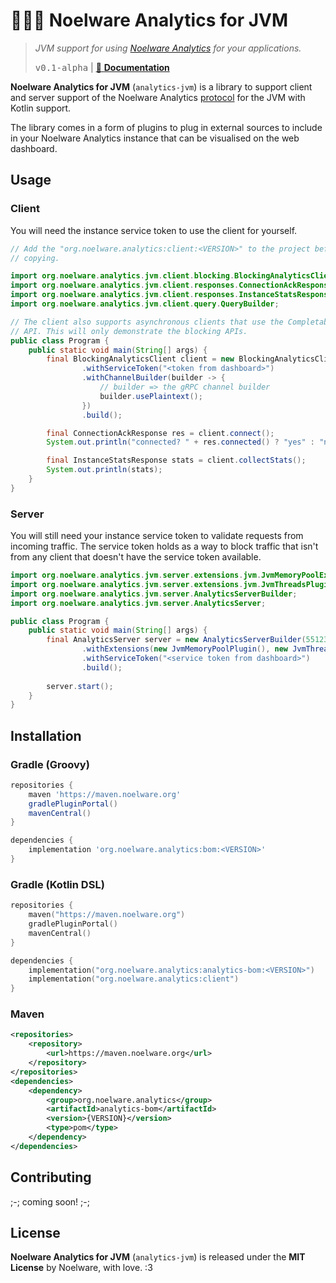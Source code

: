# 🐻‍❄️🌂 Noelware Analytics for JVM
> *JVM support for using [Noelware Analytics](https://analytics.noelware.org) for your applications.*
>
> <kbd>v0.1-alpha</kbd> | [:scroll: **Documentation**](https://analytics.noelware.org/docs/support/jvm)

**Noelware Analytics for JVM** (`analytics-jvm`) is a library to support client and server support of the Noelware Analytics
[protocol](https://analytics.noelware.org/docs/protocol) for the JVM with Kotlin support.

The library comes in a form of plugins to plug in external sources to include in your Noelware Analytics instance that can be visualised
on the web dashboard.

## Usage
### Client
You will need the instance service token to use the client for yourself.

```java
// Add the "org.noelware.analytics:client:<VERSION>" to the project before
// copying.

import org.noelware.analytics.jvm.client.blocking.BlockingAnalyticsClient;
import org.noelware.analytics.jvm.client.responses.ConnectionAckResponse;
import org.noelware.analytics.jvm.client.responses.InstanceStatsResponse;
import org.noelware.analytics.jvm.client.query.QueryBuilder;

// The client also supports asynchronous clients that use the CompletableFuture
// API. This will only demonstrate the blocking APIs.
public class Program {
    public static void main(String[] args) {
        final BlockingAnalyticsClient client = new BlockingAnalyticsClient.Builder()
                .withServiceToken("<token from dashboard>")
                .withChannelBuilder(builder -> {
                    // builder => the gRPC channel builder
                    builder.usePlaintext();
                })
                .build();

        final ConnectionAckResponse res = client.connect();
        System.out.println("connected? " + res.connected() ? "yes" : "no");

        final InstanceStatsResponse stats = client.collectStats();
        System.out.println(stats);
    }
}
```

### Server
You will still need your instance service token to validate requests from incoming traffic. The service token holds as a way to
block traffic that isn't from any client that doesn't have the service token available.

```java
import org.noelware.analytics.jvm.server.extensions.jvm.JvmMemoryPoolExtension;
import org.noelware.analytics.jvm.server.extensions.jvm.JvmThreadsPluginExtension;
import org.noelware.analytics.jvm.server.AnalyticsServerBuilder;
import org.noelware.analytics.jvm.server.AnalyticsServer;

public class Program {
    public static void main(String[] args) {
        final AnalyticsServer server = new AnalyticsServerBuilder(55123)
                .withExtensions(new JvmMemoryPoolPlugin(), new JvmThreadsPlugin())
                .withServiceToken("<service token from dashboard>")
                .build();
        
        server.start();
    }
}
```

## Installation
### Gradle (Groovy)
```groovy
repositories {
    maven 'https://maven.noelware.org'
    gradlePluginPortal()
    mavenCentral()
}

dependencies {
    implementation 'org.noelware.analytics:bom:<VERSION>'
}
```

### Gradle (Kotlin DSL)
```kotlin
repositories {
    maven("https://maven.noelware.org")
    gradlePluginPortal()
    mavenCentral()
}

dependencies {
    implementation("org.noelware.analytics:analytics-bom:<VERSION>")
    implementation("org.noelware.analytics:client")
}
```

### Maven
```xml
<repositories>
    <repository>
        <url>https://maven.noelware.org</url>
    </repository>
</repositories>
<dependencies>
    <dependency>
        <group>org.noelware.analytics</group>
        <artifactId>analytics-bom</artifactId>
        <version>{VERSION}</version>
        <type>pom</type>
    </dependency>
</dependencies>
```

## Contributing
;-; coming soon! ;-;

## License
**Noelware Analytics for JVM** (`analytics-jvm`) is released under the **MIT License** by Noelware, with love. :3

